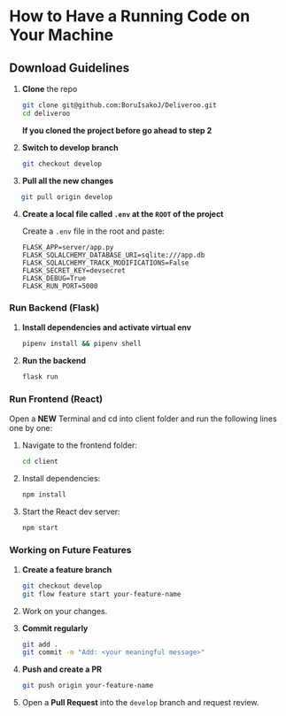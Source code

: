 # How to Have a Running Code on Your Machine 

## Download Guidelines

1. **Clone** the repo
   ```bash
   git clone git@github.com:BoruIsakoJ/Deliveroo.git
   cd deliveroo
   ```

   **If you cloned the project before go ahead to step 2**
   <br/>

2. **Switch to develop branch**
   ```bash
   git checkout develop
   ```

3. **Pull all the new changes**
```bash
   git pull origin develop
```

4. **Create a local file called `.env` at the `ROOT` of the project**

   Create a `.env` file in the root and paste:
   ```env
   FLASK_APP=server/app.py
   FLASK_SQLALCHEMY_DATABASE_URI=sqlite:///app.db
   FLASK_SQLALCHEMY_TRACK_MODIFICATIONS=False
   FLASK_SECRET_KEY=devsecret
   FLASK_DEBUG=True
   FLASK_RUN_PORT=5000
   ```

### Run Backend (Flask)

1. **Install dependencies and activate virtual env**
   ```bash
   pipenv install && pipenv shell
   ```

2. **Run the backend**
   ```bash
   flask run
   ```

### Run Frontend (React)
Open a **NEW** Terminal and cd into client folder and run the following lines one by one:
1. Navigate to the frontend folder:
   ```bash
   cd client
   ```

2. Install dependencies:
   ```bash
   npm install
   ```

3. Start the React dev server:
   ```bash
   npm start
   ```

### Working on Future Features
1. **Create a feature branch**
   ```bash
   git checkout develop
   git flow feature start your-feature-name
   ```

2. Work on your changes.

3. **Commit regularly**
   ```bash
   git add .
   git commit -m "Add: <your meaningful message>"
   ```

5. **Push and create a PR**
   ```bash
   git push origin your-feature-name
   ```

6. Open a **Pull Request** into the `develop` branch and request review.

